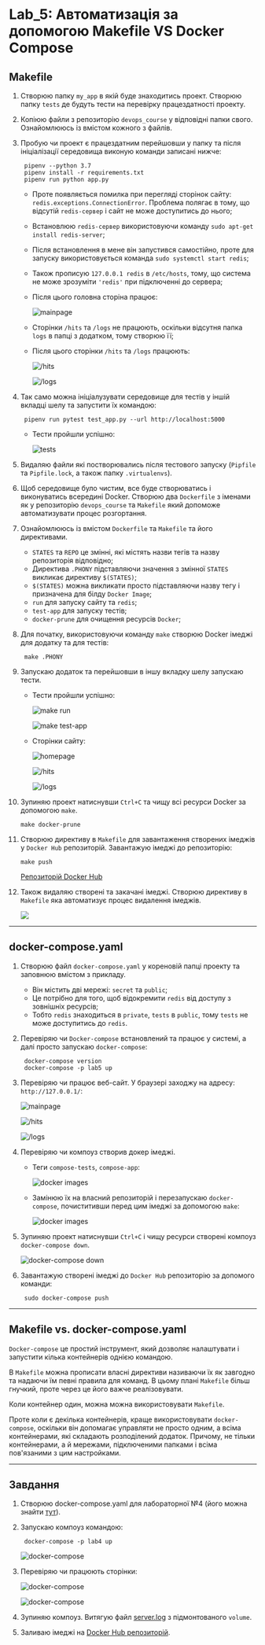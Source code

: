 # Lab_5: Автоматизація за допомогою Makefile VS Docker Compose

## Makefile
1. Створюю папку `my_app` в якій буде знаходитись проект. Створюю папку `tests` де будуть тести на перевірку працездатності проекту.
2. Копіюю файли з репозиторію `devops_course` у відповідні папки свого. Ознайомлююсь із вмістом кожного з файлів.
3. Пробую чи проект є працездатним перейшовши у папку та після ініціалізації середовища виконую команди записані нижче:

        pipenv --python 3.7
        pipenv install -r requirements.txt
        pipenv run python app.py
        
    * Проте появляється помилка при перегляді сторінок сайту: `redis.exceptions.ConnectionError`. Проблема полягає в тому, що відсутій `redis-сервер` і сайт не може доступитись до нього;
    * Встановлюю `redis-сервер` використовуючи команду `sudo apt-get install redis-server`;
    * Після встановлення в мене він запустився самостійно, проте для запуску використовується команда `sudo systemctl start redis`;
    * Також прописую `127.0.0.1 redis` в `/etc/hosts`, тому, що система не може зрозуміти `'redis'` при підключенні до сервера;
    * Після цього головна сторіна працює:
        
        ![mainpage](images/lab_5_1.png)
        
    * Сторінки `/hits` та `/logs` не працюють, оскільки відсутня папка `logs` в папці з додатком, тому створюю її;
    * Після цього сторінки `/hits` та `/logs` працюють:
        
        ![/hits](images/lab_5_2.png)
        
        ![/logs](images/lab_5_3.png)

4. Так само можна ініціалузувати середовище для тестів у іншій вкладці шелу та запустити їх командою:

        pipenv run pytest test_app.py --url http://localhost:5000

    * Тести пройшли успішно:
        
        ![tests](images/lab_5_4.png)

5. Видаляю файли які постворювались після тестового запуску (`Pipfile` та `Pipfile.lock`, а також папку `.virtualenvs`).
6. Щоб середовище було чистим, все буде створюватись і виконуватись всередині Docker. Створюю два `Dockerfile` з іменами як у репозиторію `devops_course` та `Makefile` який допоможе автоматизувати процес розгортання.
7. Ознайомлююсь із вмістом `Dockerfile` та `Makefile` та його директивами.
    
    * `STATES` та `REPO` це змінні, які містять назви тегів та назву репозиторія відповідно;
    * Директива `.PHONY` підставляючи значення з змінної `STATES` викликає директиву `$(STATES)`;
    * `$(STATES)` можна викликати просто підставляючи назву тегу і призначена для білду `Docker Image`;
    * `run` для запуску сайту та `redis`;
    * `test-app` для запуску тестів;
    * `docker-prune` для очищення ресурсів `Docker`;

8. Для початку, використовуючи команду `make` створюю Docker імеджі для додатку та для тестів:
    
        make .PHONY 
9. Запускаю додаток та перейшовши в іншу вкладку шелу запускаю тести.

    * Тести пройшли успішно:
        
        ![make run](images/lab_5_5.png)
        
        ![make test-app](images/lab_5_6.png)
        
    * Сторінки сайту:
    
        ![homepage](images/lab_5_7.png)
                
        ![/hits](images/lab_5_8.png)
        
        ![/logs](images/lab_5_9.png)
        
10. Зупиняю проект натиснувши `Ctrl+C` та чищу всі ресурси Docker за допомогою `make`.

        make docker-prune
        
11. Створюю директиву в `Makefile` для завантаження створених імеджів у `Docker Hub` репозиторій. Завантажую імеджі до репозиторію:

        make push
        
    [Репозиторій Docker Hub](https://hub.docker.com/repository/docker/taras0101/lab5-examples)
    
12. Також видаляю створені та закачані імеджі. Створюю директиву в `Makefile` яка автоматизує процес видалення імеджів.

    ![](images/lab_5_10.png)
    
---

## docker-compose.yaml

1. Створюю файл `docker-compose.yaml` у кореновій папці проекту та заповнюю вмістом з прикладу.
    
    * Він містить дві мережі: `secret` та `public`;
    * Це потрібно для того, щоб відокремити `redis` від доступу з зовнішніх ресурсів;
    * Тобто `redis` знаходиться в `private`, `tests` в `public`, тому `tests` не може доступитись до `redis`.

2. Перевіряю чи `Docker-compose` встановлений та працює у системі, а далі просто запускаю `docker-compose`:
    
        docker-compose version
        docker-compose -p lab5 up
        
3. Перевіряю чи працює веб-сайт. У браузері заходжу на адресу: `http://127.0.0.1/`:
    
    ![mainpage](images/lab_5_11.png)
    
    ![/hits](images/lab_5_12.png)
    
    ![/logs](images/lab_5_13.png)
    
4. Перевіряю чи компоуз створив докер імеджі.

    * Теги `compose-tests`, `compose-app`:
    
        ![docker images](images/lab_5_14.png)
        
    * Замінюю їх на власний репозиторій і перезапускаю `docker-compose`, почиститивши перед цим імеджі за допомогою `make`:
        
        ![docker images](images/lab_5_15.png)
        
5. Зупиняю проект натиснувши `Ctrl+C` і чищу ресурси створені компоуз `docker-compose down`.
    
    ![docker-compose down](images/lab_5_16.png)
    
6. Завантажую створені імеджі до `Docker Hub` репозиторію за допомого команди:

        sudo docker-compose push
        
---
## Makefile vs. docker-compose.yaml
`Docker-compose` це простий інструмент, який дозволяє налаштувати і запустити кілька контейнерів однією командою.

В `Makefile` можна прописати власні директиви називаючи їх як завгодно та надаючи їм певні правила для команд. В цьому плані `Makefile` більш гнучкий, проте через це його важче реалізовувати.

Коли контейнер один, можна можна використовувати `Makefile`.

Проте коли є декілька контейнерів, краще використовувати `docker-compose`, оскільки він допомагає управляти не просто одним, а всіма контейнерами, які складають розподілений додаток. Причому, не тільки контейнерами, а й мережами, підключеними папками і всіма пов'язаними з цим настройками.

---
## Завдання

1. Cтворюю docker-compose.yaml для лабораторної №4 (його можна знайти [тут](../lab_4/docker-compose.yml)).
2. Запускаю компоуз командою:

        docker-compose -p lab4 up
        
    ![docker-compose](images/lab_5_17.png)
        
3. Перевіряю чи працюють сторінки:

    ![docker-compose](images/lab_5_18.png)
    
    ![docker-compose](images/lab_5_19.png)
    
4. Зупиняю компоуз. Витягую файл [server.log](../lab_4/server-logs/server.log) з підмонтованого `volume`.
5. Заливаю імеджі на [Docker Hub репозиторій](https://hub.docker.com/repository/docker/taras0101/lab4-examples).